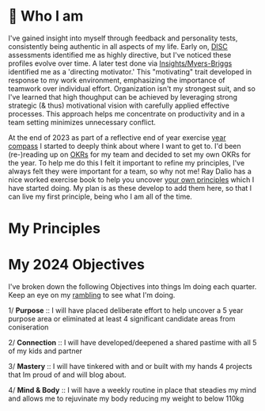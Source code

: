 # &#129300; Who I am

I've gained insight into myself through feedback and personality tests, consistently being authentic in all aspects of my life. Early on, [DISC](https://www.discprofile.com/) assessments identified me as highly directive, but I've noticed these profiles evolve over time. A later test done via [Insights/Myers-Briggs](/assets/pdf/Insights_Directing_Motivator.pdf) identified me as a 'directing motivator.' This "motivating" trait developed in response to my work environment, emphasizing the importance of teamwork over individual effort. Organization isn't my strongest suit, and so I've learned that high thoughput can be achieved by leveraging strong strategic (& thus) motivational vision with carefully applied effective processes. This approach helps me concentrate on productivity and in a team setting minimizes unnecessary conflict.

At the end of 2023 as part of a reflective end of year exercise [year compass](https://yearcompass.com/) I started to deeply think about where I want to get to. I'd been (re-)reading up on [OKRs](https://amzn.to/42gQa1r) for my team and decided to set my own OKRs for the year. To help me do this I felt it important to refine my principles, I've always felt they were important for a team, so why not me! Ray Dalio has a nice worked exercise book to help you uncover [your own principles](https://amzn.to/496Ty18) which I have started doing. My plan is as these develop to add them here, so that I can live my first principle, being who I am all of the time.     

# My Principles


# My 2024 Objectives
I've broken down the following Objectives into things Im doing each quarter. Keep an eye on my [rambling](posts) to see what I'm doing. 

1/ **Purpose** :: I will have placed deliberate effort to help uncover a 5 year purpose area or eliminated at least 4 significant candidate areas from coniseration

2/ **Connection** :: I will have developed/deepened a shared pastime with all 5 of my kids and partner

3/ **Mastery** :: I will have tinkered with and or built with my hands 4 projects that Im proud of and will blog about.

4/ **Mind & Body** :: I will have a weekly routine in place that steadies my mind and allows me to rejuvinate my body reducing my weight to below 110kg